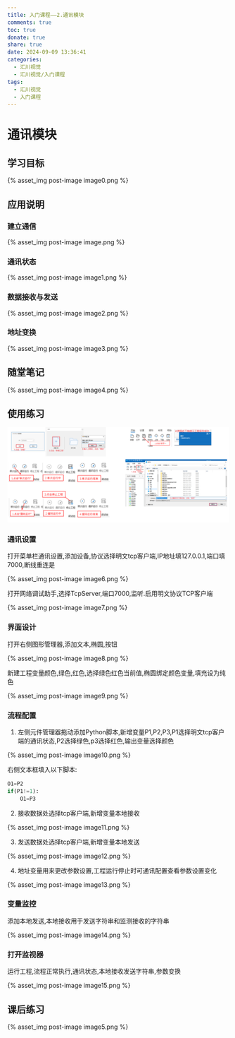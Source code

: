 ```yaml
---
title: 入门课程——2.通讯模块
comments: true
toc: true
donate: true
share: true
date: 2024-09-09 13:36:41
categories: 
  - 汇川视觉
  - 汇川视觉/入门课程
tags:
  - 汇川视觉
  - 入门课程
---
```


# 通讯模块

## 学习目标

{% asset_img post-image image0.png %}

## 应用说明

### 建立通信

{% asset_img post-image image.png %}

### 通讯状态

{% asset_img post-image image1.png %}

### 数据接收与发送

{% asset_img post-image image2.png %}

### 地址变换

{% asset_img post-image image3.png %}

## 随堂笔记

{% asset_img post-image image4.png %}

## 使用练习

![alt text](image.png)

### 通讯设置

打开菜单栏通讯设置,添加设备,协议选择明文tcp客户端,IP地址填127.0.0.1,端口填7000,断线重连是

{% asset_img post-image image6.png %}

打开网络调试助手,选择TcpServer,端口7000,监听.启用明文协议TCP客户端

{% asset_img post-image image7.png %}

### 界面设计

打开右侧图形管理器,添加文本,椭圆,按钮

{% asset_img post-image image8.png %}

新建工程变量颜色,绿色,红色,选择绿色红色当前值,椭圆绑定颜色变量,填充设为纯色

{% asset_img post-image image9.png %}

### 流程配置

1. 左侧元件管理器拖动添加Python脚本,新增变量P1,P2,P3,P1选择明文tcp客户端的通讯状态,P2选择绿色,p3选择红色,输出变量选择颜色

{% asset_img post-image image10.png %}

右侧文本框填入以下脚本:

```python
O1=P2
if(P1!=1):
    O1=P3
```

2. 接收数据处选择tcp客户端,新增变量本地接收

{% asset_img post-image image11.png %}

3. 发送数据处选择tcp客户端,新增变量本地发送

{% asset_img post-image image12.png %}

4. 地址变量用来更改参数设置,工程运行停止时可通讯配置查看参数设置变化

{% asset_img post-image image13.png %}

### 变量监控

添加本地发送,本地接收用于发送字符串和监测接收的字符串

{% asset_img post-image image14.png %}

### 打开监视器

运行工程,流程正常执行,通讯状态,本地接收发送字符串,参数变换

{% asset_img post-image image15.png %}

## 课后练习

{% asset_img post-image image5.png %}









